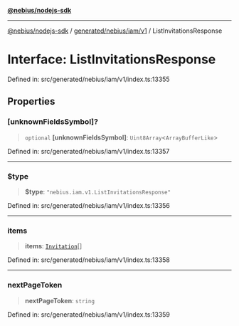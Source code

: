 [**@nebius/nodejs-sdk**](../../../../../README.md)

***

[@nebius/nodejs-sdk](../../../../../README.md) / [generated/nebius/iam/v1](../README.md) / ListInvitationsResponse

# Interface: ListInvitationsResponse

Defined in: src/generated/nebius/iam/v1/index.ts:13355

## Properties

### \[unknownFieldsSymbol\]?

> `optional` **\[unknownFieldsSymbol\]**: `Uint8Array`\<`ArrayBufferLike`\>

Defined in: src/generated/nebius/iam/v1/index.ts:13357

***

### $type

> **$type**: `"nebius.iam.v1.ListInvitationsResponse"`

Defined in: src/generated/nebius/iam/v1/index.ts:13356

***

### items

> **items**: [`Invitation`](Invitation.md)[]

Defined in: src/generated/nebius/iam/v1/index.ts:13358

***

### nextPageToken

> **nextPageToken**: `string`

Defined in: src/generated/nebius/iam/v1/index.ts:13359
